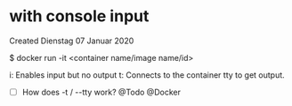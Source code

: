 # with console input
Created Dienstag 07 Januar 2020

$ docker run -it <container name/image name/id>

i: Enables input but no output
t: Connects to the container tty to get output. 

* ☐ How does -t / --tty work? @Todo @Docker


